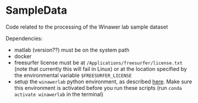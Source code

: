 # SampleData
Code related to the processing of the Winawer lab sample dataset

Dependencies:
- matlab (version??) must be on the system path
- docker
- freesurfer license must be at `/Applications/freesurfer/license.txt`
  (note that currently this will fail in Linux) or at the location
  specified by the environmental variable `$FREESURFER_LICENSE`
- setup the `winawerlab` python environment, as described
  [here](https://wikis.nyu.edu/display/winawerlab/Python+and+Conda). Make
  sure this environment is activated before you run these scripts (run
  `conda activate winawerlab` in the terminal)
